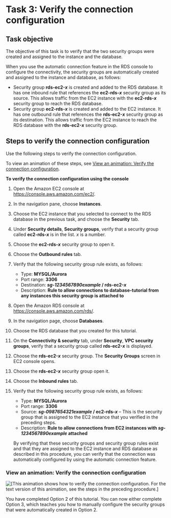 # Task 3: Verify the connection configuration<a name="option2-task3-verify-connection-configuration"></a>

## Task objective<a name="option2-task3-verify-connection-configuration-task-objective"></a>

The objective of this task is to verify that the two security groups were created and assigned to the instance and the database\.

When you use the automatic connection feature in the RDS console to configure the connectivity, the security groups are automatically created and assigned to the instance and database, as follows:
+ Security group **rds\-ec2\-*x*** is created and added to the RDS database\. It has one inbound rule that references the **ec2\-rds\-*x*** security group as its source\. This allows traffic from the EC2 instance with the **ec2\-rds\-*x*** security group to reach the RDS database\.
+ Security group **ec2\-rds\-*x*** is created and added to the EC2 instance\. It has one outbound rule that references the **rds\-ec2\-*x*** security group as its destination\. This allows traffic from the EC2 instance to reach the RDS database with the **rds\-ec2\-*x*** security group\.

## Steps to verify the connection configuration<a name="option2-task3-verify-connection-configuration-steps"></a>

Use the following steps to verify the connection configuration\.

To view an animation of these steps, see [View an animation: Verify the connection configuration](#option2-task3-verify-automatic-connection-animation)\.

**To verify the connection configuration using the console**

1. Open the Amazon EC2 console at [https://console\.aws\.amazon\.com/ec2/](https://console.aws.amazon.com/ec2/)\.

1. In the navigation pane, choose **Instances**\.

1. Choose the EC2 instance that you selected to connect to the RDS database in the previous task, and choose the **Security** tab\.

1. Under **Security details**, **Security groups**, verify that a security group called **ec2\-rds\-*x*** is in the list\. *x* is a number\.

1. Choose the **ec2\-rds\-*x*** security group to open it\.

1. Choose the **Outbound rules** tab\.

1. Verify that the following security group rule exists, as follows:
   + Type: **MYSQL/Aurora**
   + Port range: **3306**
   + Destination: ***sg\-1234567890example* / rds\-ec2\-*x***
   + Description: **Rule to allow connections to **database\-tutorial** from any instances this security group is attached to**

1. Open the Amazon RDS console at [https://console\.aws\.amazon\.com/rds/](https://console.aws.amazon.com/rds/)\.

1. In the navigation page, choose **Databases**\.

1. Choose the RDS database that you created for this tutorial\.

1. On the **Connectivity & security** tab, under **Security**, **VPC security groups**, verify that a security group called **rds\-ec2\-*x*** is displayed\.

1. Choose the **rds\-ec2\-*x*** security group\. The **Security Groups** screen in EC2 console opens\.

1. Choose the **rds\-ec2\-*x*** security group open it\.

1. Choose the **Inbound rules** tab\.

1. Verify that the following security group rule exists, as follows:
   + Type: **MYSQL/Aurora**
   + Port range: **3306**
   + Source: ***sg\-0987654321example* / ec2\-rds\-*x*** – This is the security group that is assigned to the EC2 instance that you verified in the preceding steps\.
   + Description: **Rule to allow connections from EC2 instances with *sg\-1234567890example* attached**

   By verifying that these security groups and security group rules exist and that they are assigned to the EC2 instance and RDS database as described in this procedure, you can verify that the connection was automatically configured by using the automatic connection feature\.

### View an animation: Verify the connection configuration<a name="option2-task3-verify-automatic-connection-animation"></a>

![\[This animation shows how to verify the connection configuration. For the text version of this animation, see the steps in the preceding procedure.\]](http://docs.aws.amazon.com/AWSEC2/latest/UserGuide/images/tutorial-verify-automatic-connection.gif)

You have completed Option 2 of this tutorial\. You can now either complete Option 3, which teaches you how to manually configure the security groups that were automatically created in Option 2\.